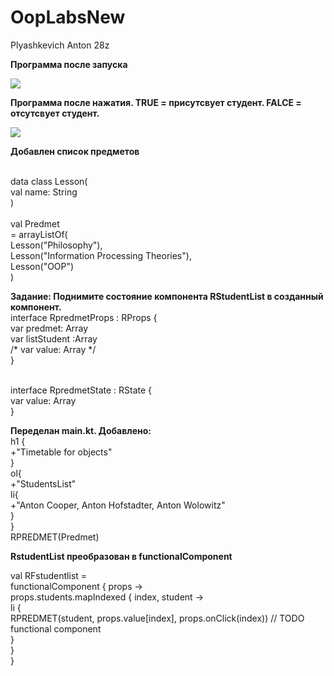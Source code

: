 # OopLabsNew
Plyashkevich Anton 28z

**Программа после запуска**

<img src=https://cdn.discordapp.com/attachments/407510344509030400/690966580858847373/unknown.png>

 **Программа после нажатия. TRUE = присутсвует студент. FALCE = отсутсвует студент.**

<img src=https://cdn.discordapp.com/attachments/407510344509030400/690967156539785306/unknown.png>

**Добавлен список предметов** 
 
<br> data class Lesson(
 <br>    val name: String
<br> )
<br> 
<br> val Predmet
  <br>       = arrayListOf(
 <br>    Lesson("Philosophy"),
 <br>    Lesson("Information Processing Theories"),
 <br>    Lesson("OOP")
<br> )

**Задание: Поднимите состояние компонента RStudentList в созданный компонент.**
<br>interface RpredmetProps : RProps {
 <br>   var predmet: Array <Lesson>
 <br>   var listStudent :Array <Student>
<br> /* var value: Array <Boolean> */
<br> }

<br> interface RpredmetState : RState {
 <br>    var value: Array <Boolean>
<br> }

**Переделан main.kt. Добавлено:** 
 <br> h1 {
     <br>       +"Timetable for objects"
     <br>   }
       <br> ol{
      <br>      +"StudentsList"
      <br>      li{
          <br>      +"Anton Cooper, Anton Hofstadter, Anton Wolowitz"
    <br>        }
    <br>    }
     <br>   RPREDMET(Predmet)

**RstudentList преобразован в functionalComponent**

val RFstudentlist =
    <br>functionalComponent<RStudentListProps> { props ->
      <br>  props.students.mapIndexed { index, student ->
         <br>   li {
            <br>    RPREDMET(student, props.value[index], props.onClick(index))         // TODO functional component
        <br>    }
       <br> }
 <br>   }
